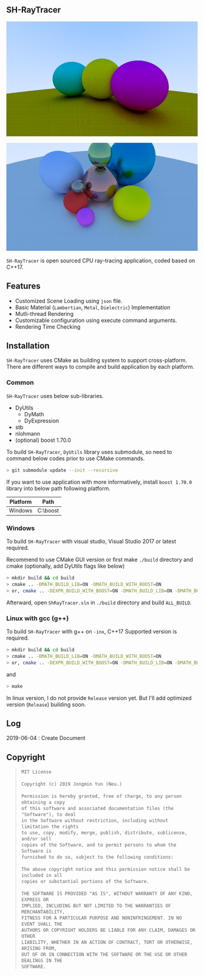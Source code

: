 ## SH-RayTracer

![image0](Docs/Image0.png)

![image1](Docs/Image1.jpg)

`SH-RayTracer` is open sourced CPU ray-tracing application, coded based on C++17. 

## Features

* Customized Scene Loading using `json` file.
* Basic Material (`Lambertian`, `Metal`, `Dielectric`) Implementation
* Mutli-thread Rendering
* Customizable configuration using execute command arguments.
* Rendering Time Checking

## Installation

`SH-RayTracer` uses CMake as building system to support cross-platform. There are different ways to compile and build application by each platform.

### Common

`SH-RayTracer` uses below sub-libraries.

* DyUtils
  * DyMath
  * DyExpression
* stb
* nlohmann
* (optional) boost 1.70.0

To build `SH-RayTracer`, `DyUtils` library uses submodule, so need to command below codes prior to use CMake commands.

``` bash
> git submodule update --init --recursive
```

If you want to use application with more informatively, install `boost 1.70.0` library into below path following platform.

| Platform | Path     |
| -------- | -------- |
| Windows  | C:\boost |

### Windows

To build `SH-RayTracer` with visual studio, Visual Studio 2017 or latest required.

Recommend to use CMake GUI version or first make `./build` directory and cmake (optionally, add DyUtils flags like below)

``` bash
> mkdir build && cd build
> cmake .. -DMATH_BUILD_LIB=ON -DMATH_BUILD_WITH_BOOST=ON
> or, cmake .. -DEXPR_BUILD_WITH_BOOST=ON -DMATH_BUILD_LIB=ON -DMATH_BUILD_WITH_BOOST=ON
```

Afterward, open `ShRayTracer.sln` in `./build` directory and build `ALL_BUILD`.

### Linux with gcc (g++)

To build `SH-RayTracer` with g++ on `-inx`, C++17 Supported version is required.

``` bash
> mkdir build && cd build
> cmake .. -DMATH_BUILD_LIB=ON -DMATH_BUILD_WITH_BOOST=ON
> or, cmake .. -DEXPR_BUILD_WITH_BOOST=ON -DMATH_BUILD_LIB=ON -DMATH_BUILD_WITH_BOOST=ON
```

and

``` bash
> make
```

In linux version, I do not provide `Release` version yet. But I'll add optimized version (`Release`) building soon.

## Log

2019-06-04 : Create Document

## Copyright

> ```
> MIT License
> 
> Copyright (c) 2019 Jongmin Yun (Neu.)
> 
> Permission is hereby granted, free of charge, to any person obtaining a copy
> of this software and associated documentation files (the "Software"), to deal
> in the Software without restriction, including without limitation the rights
> to use, copy, modify, merge, publish, distribute, sublicense, and/or sell
> copies of the Software, and to permit persons to whom the Software is
> furnished to do so, subject to the following conditions:
> 
> The above copyright notice and this permission notice shall be included in all
> copies or substantial portions of the Software.
> 
> THE SOFTWARE IS PROVIDED "AS IS", WITHOUT WARRANTY OF ANY KIND, EXPRESS OR
> IMPLIED, INCLUDING BUT NOT LIMITED TO THE WARRANTIES OF MERCHANTABILITY,
> FITNESS FOR A PARTICULAR PURPOSE AND NONINFRINGEMENT. IN NO EVENT SHALL THE
> AUTHORS OR COPYRIGHT HOLDERS BE LIABLE FOR ANY CLAIM, DAMAGES OR OTHER
> LIABILITY, WHETHER IN AN ACTION OF CONTRACT, TORT OR OTHERWISE, ARISING FROM,
> OUT OF OR IN CONNECTION WITH THE SOFTWARE OR THE USE OR OTHER DEALINGS IN THE
> SOFTWARE.
> ```